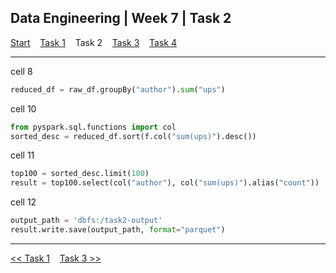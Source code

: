 ## Data Engineering | Week 7 | Task 2

[Start](https://github.com/AFC-AI2C-Cohort-04/coleman-code/blob/main/data_engineering/week_7/start.md)    [Task 1](https://github.com/AFC-AI2C-Cohort-04/coleman-code/blob/main/data_engineering/week_7/task_1.md)    Task 2    [Task 3](https://github.com/AFC-AI2C-Cohort-04/coleman-code/blob/main/data_engineering/week_7/task_3.md)    [Task 4](https://github.com/AFC-AI2C-Cohort-04/coleman-code/blob/main/data_engineering/week_7/task_4.md)

---

cell 8
``` python
reduced_df = raw_df.groupBy("author").sum("ups")
```

cell 10
``` python
from pyspark.sql.functions import col
sorted_desc = reduced_df.sort(f.col("sum(ups)").desc())
```

cell 11
``` python
top100 = sorted_desc.limit(100)
result = top100.select(col("author"), col("sum(ups)").alias("count"))
```

cell 12
``` python
output_path = 'dbfs:/task2-output'
result.write.save(output_path, format="parquet")
```

---

[<< Task 1](https://github.com/AFC-AI2C-Cohort-04/coleman-code/blob/main/data_engineering/week_7/task_1.md)    [Task 3 >>](https://github.com/AFC-AI2C-Cohort-04/coleman-code/blob/main/data_engineering/week_7/task_3.md)
